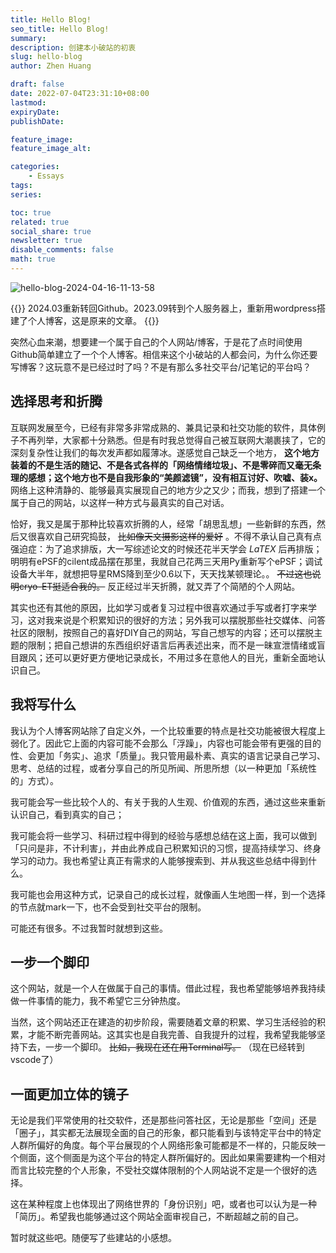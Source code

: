 ```yaml
---
title: Hello Blog!
seo_title: Hello Blog!
summary: 
description: 创建本小破站的初衷
slug: hello-blog
author: Zhen Huang

draft: false
date: 2022-07-04T23:31:10+08:00
lastmod: 
expiryDate: 
publishDate: 

feature_image:
feature_image_alt: 

categories:
    - Essays
tags:
series:

toc: true
related: true
social_share: true
newsletter: true
disable_comments: false
math: true
---
```

![hello-blog-2024-04-16-11-13-58](https://lfs.zhenhuang.site/images/hello-blog-2024-04-16-11-13-58.png#small)

{{<notice info>}}
2024.03重新转回Github。2023.09转到个人服务器上，重新用wordpress搭建了个人博客，这是原来的文章。
{{</notice>}}

突然心血来潮，想要建一个属于自己的个人网站/博客，于是花了点时间使用Github简单建立了一个个人博客。相信来这个小破站的人都会问，为什么你还要写博客？这玩意不是已经过时了吗？不是有那么多社交平台/记笔记的平台吗？

## 选择思考和折腾

互联网发展至今，已经有非常多非常成熟的、兼具记录和社交功能的软件，具体例子不再列举，大家都十分熟悉。但是有时我总觉得自己被互联网大潮裹挟了，它的深刻复杂性让我们的每次发声都如履薄冰。遂感觉自己缺乏一个地方， **这个地方装着的不是生活的随记、不是各式各样的「网络情绪垃圾」、不是零碎而又毫无条理的感想；这个地方也不是自我形象的“美颜滤镜”，没有相互讨好、吹嘘、装x。** 网络上这种清静的、能够最真实展现自己的地方少之又少；而我，想到了搭建一个属于自己的网站，以这样一种方式与最真实的自己对话。

恰好，我又是属于那种比较喜欢折腾的人，经常「胡思乱想」一些新鲜的东西，然后又很喜欢自己研究捣鼓， ~~比如像天文摄影这样的爱好~~ 。不得不承认自己真有点强迫症：为了追求排版，大一写综述论文的时候还花半天学会 $LaTEX$ 后再排版；明明有ePSF的cilent成品摆在那里，我就自己花两三天用Py重新写个ePSF；调试设备大半年，就想把导星RMS降到至少0.6以下，天天找某顿理论。。 ~~不过这也说明cryo-ET挺适合我的。~~ 反正经过半天折腾，就又弄了个简陋的个人网站。

其实也还有其他的原因，比如学习或者复习过程中很喜欢通过手写或者打字来学习，这对我来说是个积累知识的很好的方法；另外我可以摆脱那些社交媒体、问答社区的限制，按照自己的喜好DIY自己的网站，写自己想写的内容；还可以摆脱主题的限制；把自己想讲的东西组织好语言后再表述出来，而不是一昧宣泄情绪或盲目跟风；还可以更好更方便地记录成长，不用过多在意他人的目光，重新全面地认识自己。

## 我将写什么

我认为个人博客网站除了自定义外，一个比较重要的特点是社交功能被很大程度上弱化了。因此它上面的内容可能不会那么「浮躁」，内容也可能会带有更强的目的性、会更加「务实」、追求「质量」。我只管用最朴素、真实的语言记录自己学习、思考、总结的过程，或者分享自己的所见所闻、所思所想（以一种更加「系统性的」方式）。

我可能会写一些比较个人的、有关于我的人生观、价值观的东西，通过这些来重新认识自己，看到真实的自己；

我可能会将一些学习、科研过程中得到的经验与感想总结在这上面，我可以做到「只问是非，不计利害」，并由此养成自己积累知识的习惯，提高持续学习、终身学习的动力。我也希望让真正有需求的人能够搜索到、并从我这些总结中得到什么。

我可能也会用这种方式，记录自己的成长过程，就像画人生地图一样，到一个选择的节点就mark一下，也不会受到社交平台的限制。

可能还有很多。不过我暂时就想到这些。

## 一步一个脚印

这个网站，就是一个人在做属于自己的事情。借此过程，我也希望能够培养我持续做一件事情的能力，我不希望它三分钟热度。

当然，这个网站还正在建造的初步阶段，需要随着文章的积累、学习生活经验的积累，才能不断完善网站。这其实也是自我完善、自我提升的过程，我希望我能够坚持下去，一步一个脚印。 ~~比如，我现在还在用Terminal写。~~ （现在已经转到vscode了）

## 一面更加立体的镜子

无论是我们平常使用的社交软件，还是那些问答社区，无论是那些「空间」还是「圈子」，其实都无法展现全面的自己的形象，都只能看到与该特定平台中的特定人群所偏好的角度。每个平台展现的个人网络形象可能都是不一样的，只能反映一个侧面，这个侧面是为这个平台的特定人群所偏好的。因此如果需要建构一个相对而言比较完整的个人形象，不受社交媒体限制的个人网站说不定是一个很好的选择。

这在某种程度上也体现出了网络世界的「身份识别」吧，或者也可以认为是一种「简历」。希望我也能够通过这个网站全面审视自己，不断超越之前的自己。

暂时就这些吧。随便写了些建站的小感想。
